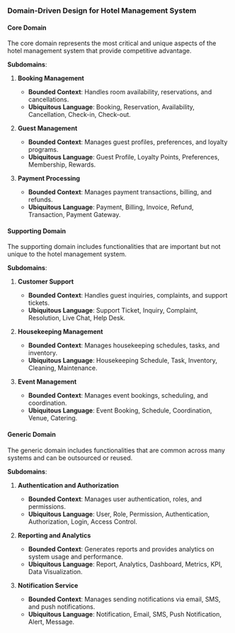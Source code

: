 ### Domain-Driven Design for Hotel Management System

#### Core Domain
The core domain represents the most critical and unique aspects of the hotel management system that provide competitive advantage.

**Subdomains**:
1. **Booking Management**
   - **Bounded Context**: Handles room availability, reservations, and cancellations.
   - **Ubiquitous Language**: Booking, Reservation, Availability, Cancellation, Check-in, Check-out.

2. **Guest Management**
   - **Bounded Context**: Manages guest profiles, preferences, and loyalty programs.
   - **Ubiquitous Language**: Guest Profile, Loyalty Points, Preferences, Membership, Rewards.

3. **Payment Processing**
   - **Bounded Context**: Manages payment transactions, billing, and refunds.
   - **Ubiquitous Language**: Payment, Billing, Invoice, Refund, Transaction, Payment Gateway.

#### Supporting Domain
The supporting domain includes functionalities that are important but not unique to the hotel management system.

**Subdomains**:
1. **Customer Support**
   - **Bounded Context**: Handles guest inquiries, complaints, and support tickets.
   - **Ubiquitous Language**: Support Ticket, Inquiry, Complaint, Resolution, Live Chat, Help Desk.

2. **Housekeeping Management**
   - **Bounded Context**: Manages housekeeping schedules, tasks, and inventory.
   - **Ubiquitous Language**: Housekeeping Schedule, Task, Inventory, Cleaning, Maintenance.

3. **Event Management**
   - **Bounded Context**: Manages event bookings, scheduling, and coordination.
   - **Ubiquitous Language**: Event Booking, Schedule, Coordination, Venue, Catering.

#### Generic Domain
The generic domain includes functionalities that are common across many systems and can be outsourced or reused.

**Subdomains**:
1. **Authentication and Authorization**
   - **Bounded Context**: Manages user authentication, roles, and permissions.
   - **Ubiquitous Language**: User, Role, Permission, Authentication, Authorization, Login, Access Control.

2. **Reporting and Analytics**
   - **Bounded Context**: Generates reports and provides analytics on system usage and performance.
   - **Ubiquitous Language**: Report, Analytics, Dashboard, Metrics, KPI, Data Visualization.

3. **Notification Service**
   - **Bounded Context**: Manages sending notifications via email, SMS, and push notifications.
   - **Ubiquitous Language**: Notification, Email, SMS, Push Notification, Alert, Message.
